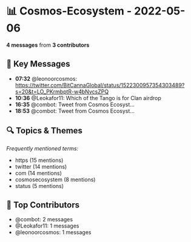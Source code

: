 # 📊 Cosmos-Ecosystem - 2022-05-06
**4 messages** from **3 contributors**

## 💬 Key Messages
- **07:32** @leonoorcosmos: https://twitter.com/BitCannaGlobal/status/1522300957354303489?s=20&t=LO_PKrmbptR-w4bNvcsZPQ
- **10:36** @Leokafor11: Which of the Tango is for Clan airdrop
- **16:35** @combot: [‌‌‌‌‎⁠](https://twitter.com/CosmosEcosystem/status/1522616048834564098)Tweet from Cosmos Ecosyst...
- **18:53** @combot: [‌‌‌‌‎⁠](https://twitter.com/CosmosEcosystem/status/1522650737154662405)Tweet from Cosmos Ecosyst...

## 🔍 Topics & Themes
*Frequently mentioned terms:*
- https (15 mentions)
- twitter (14 mentions)
- com (14 mentions)
- cosmosecosystem (8 mentions)
- status (5 mentions)

## 👥 Top Contributors
- @combot: 2 messages
- @Leokafor11: 1 messages
- @leonoorcosmos: 1 messages